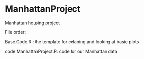 # ManhattanProject
Manhattan housing project 

File order:

Base.Code.R : the template for celaning and looking at basic plots

code.ManhattanProject.R: code for our Manhattan data

